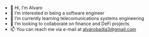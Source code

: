 - 👋 Hi, I’m Alvaro
- 👀 I’m interested in being a software engineer
- 🌱 I’m currently learning telecomunications systems engineering
- 💞️ I’m looking to collaborate on finance and DeFi projects
- 📫 You can reach me via e-mail at alvarobadia3@gmail.com

<!---
badia-41v4r0/badia-41v4r0 is a ✨ special ✨ repository because its `README.md` (this file) appears on your GitHub profile.
You can click the Preview link to take a look at your changes.
--->
